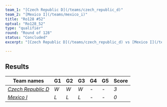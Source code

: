 ```yaml
---
team_1: "[Czech Republic D](/teams/czech_republic_d)"
team_2: "[Mexico I](/teams/mexico_i)"
title: "Ro128 #52"
optval: "Ro128_52"
type: "qualifier"
round: "Round of 128"
status: "Concluded"
excerpt: "[Czech Republic D](/teams/czech_republic_d) vs [Mexico I](/teams/mexico_i)"

---
```

## Results

| Team names | G1 | G2 | G3 | G4 | G5 | Score |
| -- | -- | -- | -- | -- | -- | -- |
| *[Czech Republic D](/teams/czech_republic_d)* | *W* | *W* | *W* | *-* | *-* | *3* |
| *[Mexico I](/teams/mexico_i)* | *L* | *L* | *L* | *-* | *-* | *0* |
